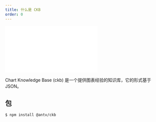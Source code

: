 ```yaml
---
title: 什么是 CKB
order: 0
---
```


<embed src='@/docs/common/style.md'></embed>



Chart Knowledge Base (ckb) 是一个提供图表经验的知识库，它的形式基于 JSON。

## 包

```bash
$ npm install @antv/ckb
```



